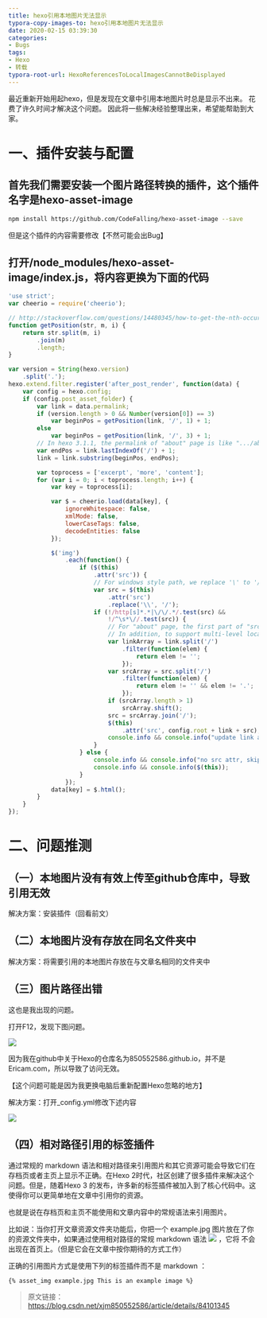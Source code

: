 ```yaml
---
title: hexo引用本地图片无法显示
typora-copy-images-to: hexo引用本地图片无法显示
date: 2020-02-15 03:39:30
categories:
- Bugs
tags:
- Hexo
- 转载
typora-root-url: HexoReferencesToLocalImagesCannotBeDisplayed
---
```


最近重新开始用起hexo，但是发现在文章中引用本地图片时总是显示不出来。
花费了许久时间才解决这个问题。
因此将一些解决经验整理出来，希望能帮助到大家。

# 一、插件安装与配置

## 首先我们需要安装一个图片路径转换的插件，这个插件名字是hexo-asset-image
```bash
npm install https://github.com/CodeFalling/hexo-asset-image --save
```

但是这个插件的内容需要修改【不然可能会出Bug】

## 打开/node_modules/hexo-asset-image/index.js，将内容更换为下面的代码

```javascript
'use strict';
var cheerio = require('cheerio');

// http://stackoverflow.com/questions/14480345/how-to-get-the-nth-occurrence-in-a-string
function getPosition(str, m, i) {
    return str.split(m, i)
        .join(m)
        .length;
}

var version = String(hexo.version)
    .split('.');
hexo.extend.filter.register('after_post_render', function(data) {
    var config = hexo.config;
    if (config.post_asset_folder) {
        var link = data.permalink;
        if (version.length > 0 && Number(version[0]) == 3)
            var beginPos = getPosition(link, '/', 1) + 1;
        else
            var beginPos = getPosition(link, '/', 3) + 1;
        // In hexo 3.1.1, the permalink of "about" page is like ".../about/index.html".
        var endPos = link.lastIndexOf('/') + 1;
        link = link.substring(beginPos, endPos);

        var toprocess = ['excerpt', 'more', 'content'];
        for (var i = 0; i < toprocess.length; i++) {
            var key = toprocess[i];

            var $ = cheerio.load(data[key], {
                ignoreWhitespace: false,
                xmlMode: false,
                lowerCaseTags: false,
                decodeEntities: false
            });

            $('img')
                .each(function() {
                    if ($(this)
                        .attr('src')) {
                        // For windows style path, we replace '\' to '/'.
                        var src = $(this)
                            .attr('src')
                            .replace('\\', '/');
                        if (!/http[s]*.*|\/\/.*/.test(src) &&
                            !/^\s*\//.test(src)) {
                            // For "about" page, the first part of "src" can't be removed.
                            // In addition, to support multi-level local directory.
                            var linkArray = link.split('/')
                                .filter(function(elem) {
                                    return elem != '';
                                });
                            var srcArray = src.split('/')
                                .filter(function(elem) {
                                    return elem != '' && elem != '.';
                                });
                            if (srcArray.length > 1)
                                srcArray.shift();
                            src = srcArray.join('/');
                            $(this)
                                .attr('src', config.root + link + src);
                            console.info && console.info("update link as:-->" + config.root + link + src);
                        }
                    } else {
                        console.info && console.info("no src attr, skipped...");
                        console.info && console.info($(this));
                    }
                });
            data[key] = $.html();
        }
    }
});
```

# 二、问题推测

## （一）本地图片没有有效上传至github仓库中，导致引用无效

解决方案：安装插件（回看前文）

## （二）本地图片没有存放在同名文件夹中

解决方案：将需要引用的本地图片存放在与文章名相同的文件夹中

## （三）图片路径出错

这也是我出现的问题。

打开F12，发现下图问题。

![](20181115112933605.png)

因为我在github中关于Hexo的仓库名为850552586.github.io，并不是Ericam.com，所以导致了访问无效。

【这个问题可能是因为我更换电脑后重新配置Hexo忽略的地方】

解决方案：打开_config.yml修改下述内容

![](20181115112941162.png)

## （四）相对路径引用的标签插件

通过常规的 markdown 语法和相对路径来引用图片和其它资源可能会导致它们在存档页或者主页上显示不正确。在Hexo 2时代，社区创建了很多插件来解决这个问题。但是，随着Hexo 3 的发布，许多新的标签插件被加入到了核心代码中。这使得你可以更简单地在文章中引用你的资源。

也就是说在存档页和主页不能使用和文章内容中的常规语法来引用图片。

比如说：当你打开文章资源文件夹功能后，你把一个 example.jpg 图片放在了你的资源文件夹中，如果通过使用相对路径的常规 markdown 语法 ![](/example.jpg) ，它将 不会 出现在首页上。（但是它会在文章中按你期待的方式工作）

正确的引用图片方式是使用下列的标签插件而不是 markdown ：

```
{% asset_img example.jpg This is an example image %}
```

> 原文链接：https://blog.csdn.net/xjm850552586/article/details/84101345